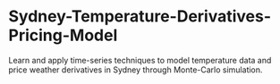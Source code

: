 # Sydney-Temperature-Derivatives-Pricing-Model
Learn and apply time-series techniques to model temperature data and price weather derivatives in Sydney through Monte-Carlo simulation.
